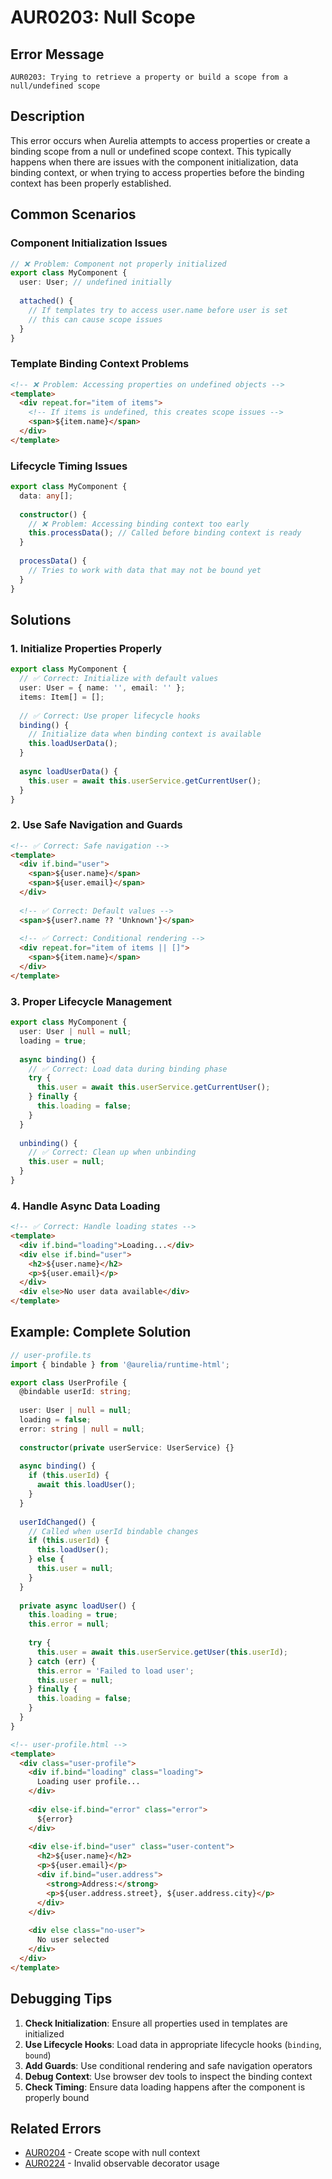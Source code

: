 # AUR0203: Null Scope

## Error Message

`AUR0203: Trying to retrieve a property or build a scope from a null/undefined scope`

## Description

This error occurs when Aurelia attempts to access properties or create a binding scope from a null or undefined scope context. This typically happens when there are issues with the component initialization, data binding context, or when trying to access properties before the binding context has been properly established.

## Common Scenarios

### Component Initialization Issues
```typescript
// ❌ Problem: Component not properly initialized
export class MyComponent {
  user: User; // undefined initially
  
  attached() {
    // If templates try to access user.name before user is set
    // this can cause scope issues
  }
}
```

### Template Binding Context Problems
```html
<!-- ❌ Problem: Accessing properties on undefined objects -->
<template>
  <div repeat.for="item of items">
    <!-- If items is undefined, this creates scope issues -->
    <span>${item.name}</span>
  </div>
</template>
```

### Lifecycle Timing Issues
```typescript
export class MyComponent {
  data: any[];
  
  constructor() {
    // ❌ Problem: Accessing binding context too early
    this.processData(); // Called before binding context is ready
  }
  
  processData() {
    // Tries to work with data that may not be bound yet
  }
}
```

## Solutions

### 1. **Initialize Properties Properly**
```typescript
export class MyComponent {
  // ✅ Correct: Initialize with default values
  user: User = { name: '', email: '' };
  items: Item[] = [];
  
  // ✅ Correct: Use proper lifecycle hooks
  binding() {
    // Initialize data when binding context is available
    this.loadUserData();
  }
  
  async loadUserData() {
    this.user = await this.userService.getCurrentUser();
  }
}
```

### 2. **Use Safe Navigation and Guards**
```html
<!-- ✅ Correct: Safe navigation -->
<template>
  <div if.bind="user">
    <span>${user.name}</span>
    <span>${user.email}</span>
  </div>
  
  <!-- ✅ Correct: Default values -->
  <span>${user?.name ?? 'Unknown'}</span>
  
  <!-- ✅ Correct: Conditional rendering -->
  <div repeat.for="item of items || []">
    <span>${item.name}</span>
  </div>
</template>
```

### 3. **Proper Lifecycle Management**
```typescript
export class MyComponent {
  user: User | null = null;
  loading = true;
  
  async binding() {
    // ✅ Correct: Load data during binding phase
    try {
      this.user = await this.userService.getCurrentUser();
    } finally {
      this.loading = false;
    }
  }
  
  unbinding() {
    // ✅ Correct: Clean up when unbinding
    this.user = null;
  }
}
```

### 4. **Handle Async Data Loading**
```html
<!-- ✅ Correct: Handle loading states -->
<template>
  <div if.bind="loading">Loading...</div>
  <div else if.bind="user">
    <h2>${user.name}</h2>
    <p>${user.email}</p>
  </div>
  <div else>No user data available</div>
</template>
```

## Example: Complete Solution

```typescript
// user-profile.ts
import { bindable } from '@aurelia/runtime-html';

export class UserProfile {
  @bindable userId: string;
  
  user: User | null = null;
  loading = false;
  error: string | null = null;
  
  constructor(private userService: UserService) {}
  
  async binding() {
    if (this.userId) {
      await this.loadUser();
    }
  }
  
  userIdChanged() {
    // Called when userId bindable changes
    if (this.userId) {
      this.loadUser();
    } else {
      this.user = null;
    }
  }
  
  private async loadUser() {
    this.loading = true;
    this.error = null;
    
    try {
      this.user = await this.userService.getUser(this.userId);
    } catch (err) {
      this.error = 'Failed to load user';
      this.user = null;
    } finally {
      this.loading = false;
    }
  }
}
```

```html
<!-- user-profile.html -->
<template>
  <div class="user-profile">
    <div if.bind="loading" class="loading">
      Loading user profile...
    </div>
    
    <div else-if.bind="error" class="error">
      ${error}
    </div>
    
    <div else-if.bind="user" class="user-content">
      <h2>${user.name}</h2>
      <p>${user.email}</p>
      <div if.bind="user.address">
        <strong>Address:</strong>
        <p>${user.address.street}, ${user.address.city}</p>
      </div>
    </div>
    
    <div else class="no-user">
      No user selected
    </div>
  </div>
</template>
```

## Debugging Tips

1. **Check Initialization**: Ensure all properties used in templates are initialized
2. **Use Lifecycle Hooks**: Load data in appropriate lifecycle hooks (`binding`, `bound`)
3. **Add Guards**: Use conditional rendering and safe navigation operators
4. **Debug Context**: Use browser dev tools to inspect the binding context
5. **Check Timing**: Ensure data loading happens after the component is properly bound

## Related Errors

- [AUR0204](aur0204.md) - Create scope with null context
- [AUR0224](aur0224.md) - Invalid observable decorator usage